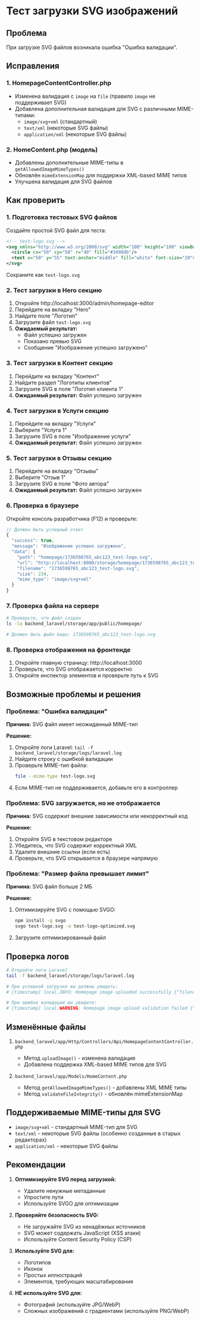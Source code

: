 # Тест загрузки SVG изображений

## Проблема
При загрузке SVG файлов возникала ошибка "Ошибка валидации".

## Исправления

### 1. HomepageContentController.php
- Изменена валидация с `image` на `file` (правило `image` не поддерживает SVG)
- Добавлена дополнительная валидация для SVG с различными MIME-типами:
  - `image/svg+xml` (стандартный)
  - `text/xml` (некоторые SVG файлы)
  - `application/xml` (некоторые SVG файлы)

### 2. HomeContent.php (модель)
- Добавлены дополнительные MIME-типы в `getAllowedImageMimeTypes()`
- Обновлён `mimeExtensionMap` для поддержки XML-based MIME типов
- Улучшена валидация для SVG файлов

## Как проверить

### 1. Подготовка тестовых SVG файлов

Создайте простой SVG файл для теста:

```xml
<!-- test-logo.svg -->
<svg xmlns="http://www.w3.org/2000/svg" width="100" height="100" viewBox="0 0 100 100">
  <circle cx="50" cy="50" r="40" fill="#3498db"/>
  <text x="50" y="55" text-anchor="middle" fill="white" font-size="20">TEST</text>
</svg>
```

Сохраните как `test-logo.svg`

### 2. Тест загрузки в Hero секцию

1. Откройте http://localhost:3000/admin/homepage-editor
2. Перейдите на вкладку "Hero"
3. Найдите поле "Логотип"
4. Загрузите файл `test-logo.svg`
5. **Ожидаемый результат:** 
   - Файл успешно загружен
   - Показано превью SVG
   - Сообщение "Изображение успешно загружено"

### 3. Тест загрузки в Контент секцию

1. Перейдите на вкладку "Контент"
2. Найдите раздел "Логотипы клиентов"
3. Загрузите SVG в поле "Логотип клиента 1"
4. **Ожидаемый результат:** Файл успешно загружен

### 4. Тест загрузки в Услуги секцию

1. Перейдите на вкладку "Услуги"
2. Выберите "Услуга 1"
3. Загрузите SVG в поле "Изображение услуги"
4. **Ожидаемый результат:** Файл успешно загружен

### 5. Тест загрузки в Отзывы секцию

1. Перейдите на вкладку "Отзывы"
2. Выберите "Отзыв 1"
3. Загрузите SVG в поле "Фото автора"
4. **Ожидаемый результат:** Файл успешно загружен

### 6. Проверка в браузере

Откройте консоль разработчика (F12) и проверьте:

```javascript
// Должен быть успешный ответ
{
  "success": true,
  "message": "Изображение успешно загружено",
  "data": {
    "path": "homepage/1736598765_abc123_test-logo.svg",
    "url": "http://localhost:8000/storage/homepage/1736598765_abc123_test-logo.svg",
    "filename": "1736598765_abc123_test-logo.svg",
    "size": 234,
    "mime_type": "image/svg+xml"
  }
}
```

### 7. Проверка файла на сервере

```bash
# Проверьте, что файл создан
ls -la backend_laravel/storage/app/public/homepage/

# Должен быть файл вида: 1736598765_abc123_test-logo.svg
```

### 8. Проверка отображения на фронтенде

1. Откройте главную страницу: http://localhost:3000
2. Проверьте, что SVG отображается корректно
3. Откройте инспектор элементов и проверьте путь к SVG

## Возможные проблемы и решения

### Проблема: "Ошибка валидации"

**Причина:** SVG файл имеет неожиданный MIME-тип

**Решение:**
1. Откройте логи Laravel: `tail -f backend_laravel/storage/logs/laravel.log`
2. Найдите строку с ошибкой валидации
3. Проверьте MIME-тип файла:
   ```bash
   file --mime-type test-logo.svg
   ```
4. Если MIME-тип не поддерживается, добавьте его в контроллер

### Проблема: SVG загружается, но не отображается

**Причина:** SVG содержит внешние зависимости или некорректный код

**Решение:**
1. Откройте SVG в текстовом редакторе
2. Убедитесь, что SVG содержит корректный XML
3. Удалите внешние ссылки (если есть)
4. Проверьте, что SVG открывается в браузере напрямую

### Проблема: "Размер файла превышает лимит"

**Причина:** SVG файл больше 2 МБ

**Решение:**
1. Оптимизируйте SVG с помощью SVGO:
   ```bash
   npm install -g svgo
   svgo test-logo.svg -o test-logo-optimized.svg
   ```
2. Загрузите оптимизированный файл

## Проверка логов

```bash
# Откройте логи Laravel
tail -f backend_laravel/storage/logs/laravel.log

# При успешной загрузке вы должны увидеть:
# [timestamp] local.INFO: Homepage image uploaded successfully {"filename":"1736598765_abc123_test-logo.svg","size":234,"user_id":1}

# При ошибке валидации вы увидите:
# [timestamp] local.WARNING: Homepage image upload validation failed {"errors":{...},"user_id":1,"ip":"127.0.0.1"}
```

## Изменённые файлы

1. `backend_laravel/app/Http/Controllers/Api/HomepageContentController.php`
   - Метод `uploadImage()` - изменена валидация
   - Добавлена поддержка XML-based MIME типов для SVG

2. `backend_laravel/app/Models/HomeContent.php`
   - Метод `getAllowedImageMimeTypes()` - добавлены XML MIME типы
   - Метод `validateFileIntegrity()` - обновлён mimeExtensionMap

## Поддерживаемые MIME-типы для SVG

- `image/svg+xml` - стандартный MIME-тип для SVG
- `text/xml` - некоторые SVG файлы (особенно созданные в старых редакторах)
- `application/xml` - некоторые SVG файлы

## Рекомендации

1. **Оптимизируйте SVG перед загрузкой:**
   - Удалите ненужные метаданные
   - Упростите пути
   - Используйте SVGO для оптимизации

2. **Проверяйте безопасность SVG:**
   - Не загружайте SVG из ненадёжных источников
   - SVG может содержать JavaScript (XSS атаки)
   - Используйте Content Security Policy (CSP)

3. **Используйте SVG для:**
   - Логотипов
   - Иконок
   - Простых иллюстраций
   - Элементов, требующих масштабирования

4. **НЕ используйте SVG для:**
   - Фотографий (используйте JPG/WebP)
   - Сложных изображений с градиентами (используйте PNG/WebP)
